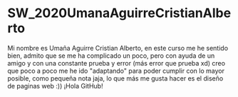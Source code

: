 # SW_2020UmanaAguirreCristianAlberto
Mi nombre es Umaña Aguirre Cristian Alberto, en este curso me he sentido bien, admito que se me ha complicado un poco, pero con ayuda de un amigo y con una constante prueba y error (más error que prueba xd)  creo que poco a poco me he ido "adaptando" para poder cumplir con lo mayor posible, como pequeña nota jaja, lo que más me gusta hacer es el diseño de paginas web :)) ¡Hola GitHub!
